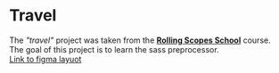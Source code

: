 # Travel
The *"travel"* project was taken from the [**Rolling Scopes School**](https://rs.school/) course.\
The goal of this project is to learn the sass preprocessor.\
[Link to figma layuot](https://www.figma.com/file/BhULVGGIachSAjoBazhP9P/Travel?node-id=0%3A1)

